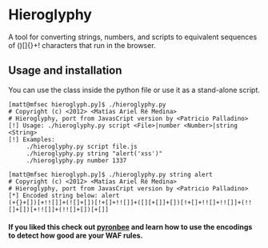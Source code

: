 # Hieroglyphy

A tool for converting strings, numbers, and scripts to equivalent sequences of
()[]{}+! characters that run in the browser.

## Usage and installation

You can use the class inside the python file or use it as a stand-alone script.

    [matt@mfsec hieroglyph.py]$ ./hieroglyphy.py 
    # Copyright (c) <2012> <Matías Ariel Ré Medina>
    # Hieroglyphy, port from JavasCript version by <Patricio Palladino>
    [!] Usage: ./hieroglyphy.py script <File>|number <Number>|string <String>
    [!] Examples:
    	 ./hieroglyphy.py script file.js
    	 ./hieroglyphy.py string "alert('xss')"
    	 ./hieroglyphy.py number 1337

    [matt@mfsec hieroglyph.py]$ ./hieroglyphy.py string alert
    # Copyright (c) <2012> <Matías Ariel Ré Medina>
    # Hieroglyphy, port from JavasCript version by <Patricio Palladino>
    [*] Encoded string below: alert
    (+{}+[])[+!![]]+(![]+[])[!+[]+!![]]+([][+[]]+[])[!+[]+!![]+!![]]+(!![]+[])[+!![]]+(!![]+[])[+[]]

#### If you liked this check out [pyronbee](http://github.com/mattaereal/pyronbee) and learn how to use the encodings to detect how good are your WAF rules.
